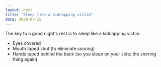 ```yaml
---
layout: post
title: "Sleep like a kidnapping victim"
date: 2020-07-15
---
```


The key to a good night's rest is to sleep like a kidnapping victim:
  - Eyes covered
  - Mouth taped shut (to eliminate snoring)
  - Hands taped behind the back (so you sleep on your side; the snoring thing again)
